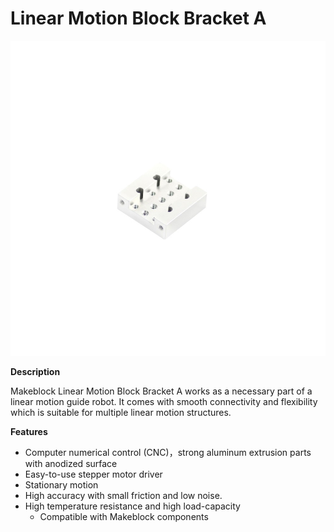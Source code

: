 # Linear Motion Block Bracket A

![](../../../../.gitbook/assets/0%20%2878%29.jpeg)

**Description**

Makeblock Linear Motion Block Bracket A works as a necessary part of a linear motion guide robot. It comes with smooth connectivity and flexibility which is suitable for multiple linear motion structures.

**Features**

* Computer numerical control \(CNC\)，strong aluminum extrusion parts with anodized surface
* Easy-to-use stepper motor driver
* Stationary motion
* High accuracy with small friction and low noise.
* High temperature resistance and high load-capacity
  * Compatible with Makeblock components

